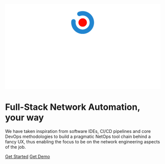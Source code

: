 ![logo](_media/logo.svg ':size=300')

# Full-Stack Network Automation, your way

We have taken inspiration from software IDEs, CI/CD pipelines and core DevOps methodologies to build a pragmatic NetOps tool chain behind a fancy UX, thus enabling the focus to be on the network engineering aspects of the job.

[Get Started](installation.md#getting-started)
[Get Demo](https://outlook.office365.com/owa/calendar/neopsio@zebbra.ch/bookings/)

